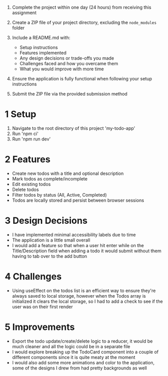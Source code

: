 1. Complete the project within one day (24 hours) from receiving this assignment
2. Create a ZIP file of your project directory, excluding the `node_modules` folder
3. Include a README.md with:

   - Setup instructions
   - Features implemented
   - Any design decisions or trade-offs you made
   - Challenges faced and how you overcame them
   - What you would improve with more time

4. Ensure the application is fully functional when following your setup instructions
5. Submit the ZIP file via the provided submission method

# 1 Setup

1. Navigate to the root directory of this project 'my-todo-app'
2. Run 'npm ci'
3. Run 'npm run dev'

# 2 Features

- Create new todos with a title and optional description
- Mark todos as complete/incomplete
- Edit existing todos
- Delete todos
- Filter todos by status (All, Active, Completed)
- Todos are locally stored and persist between browser sessions

# 3 Design Decisions

- I have implemented minimal accessibility labels due to time
- The application is a little small overall
- I would add a feature so that when a user hit enter while on the Title/Description field when adding a todo it would submit without them having to tab over to the add button

# 4 Challenges

- Using useEffect on the todos list is an efficient way to ensure they're always saved to local storage, however when the Todos array is initialized it clears the local storage, so I had to add a check to see if the user was on their first render

# 5 Improvements

- Export the todo update/create/delete logic to a reducer, it would be much cleaner and all the logic could be in a separate file
- I would explore breaking up the TodoCard component into a couple of different components since it is quite meaty at the moment
- I would also add some more animations and color to the application, some of the designs I drew from had pretty backgrounds as well
